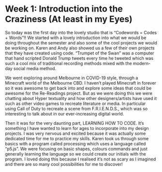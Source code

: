 # Week 1: Introduction into the Craziness (At least in my Eyes)

So today was the first day into the lovely studio that is “Codewords = Codes + Words”!! We started with a lovely introduction into what we would be doing throughout the semester and also some of the cool projects we would be working on. Karen and Andy also showed us a few of their own projects that they have created using code. “Trumpet of the Swan” was a computer that hand scripted Donald Trump tweets every time he tweeted which was such a cool mix of traditional recording methods mixed with the modern-day social media method. 

We went exploring around Melbourne in COVID-19 style, through a Minecraft world of the Melbourne CBD. I haven’t played Minecraft in forever so it was awesome to get back into and explore some ideas that could be awesome for the Re-Readings project. But as we were doing this we were chatting about Hyper textuality and how other designers/artists have used it such as other video games to recreate literature or media. In particular using Call of Duty to recreate a scene from F.R.I.E.N.D.S., which was so interesting to talk about in our ever-increasing digital world. 

Then it was for the very daunting part, LEARNING HOW TO CODE. It’s something I have wanted to learn for ages to incorporate into my design projects. I was very nervous and excited because it was actually some dedicated time for me to practice my skills. Karen took us through some basics with a program called processing which uses a language called “p5.js”. We were focusing on basic shapes, colours commands and just generally learning the language so we could create our initials with the program. I loved doing this because I realised it’s not as scary as I imagined and there are so many cool possibilities for me to discover!

